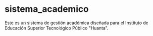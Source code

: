 # sistema_academico
Este es un sistema de gestión académica diseñada para el Instituto de Educación Superior Tecnológico Público "Huanta".
